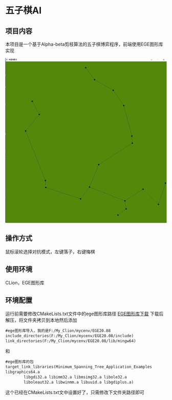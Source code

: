 # 五子棋AI

## 项目内容

本项目是一个基于Alpha-beta剪枝算法的五子棋博弈程序，前端使用EGE图形库实现

![运行截图](https://github.com/wtupdl/Minimum_Spanning_Tree_Application_Examples/blob/master/img/%E6%9C%80%E5%B0%8F%E7%94%9F%E6%88%90%E6%A0%91.png)

## 操作方式

鼠标滚轮选择对抗模式，左键落子，右键悔棋

## 使用环境

CLion，EGE图形库

## 环境配置

运行前需要修改CMakeLists.txt文件中的ege图形库路径
[EGE图形库下载](https://xege.org/download/ege20.08_all.7z)
下载后解压，将文件夹拷贝到本地然后添加

```
#ege图形库导入，我的是F:/My_Clion/mycenv/EGE20.08
include_directories(F:/My_Clion/mycenv/EGE20.08/include)
link_directories(F:/My_Clion/mycenv/EGE20.08/lib/mingw64)
```

和

```
#ege图形库的包
target_link_libraries(Minimum_Spanning_Tree_Application_Examples libgraphics64.a
        libgdi32.a libimm32.a libmsimg32.a libole32.a
        liboleaut32.a libwinmm.a libuuid.a libgdiplus.a)
````

这个已经在CMakeLists.txt文中设置好了，只需修改下文件夹路径即可

